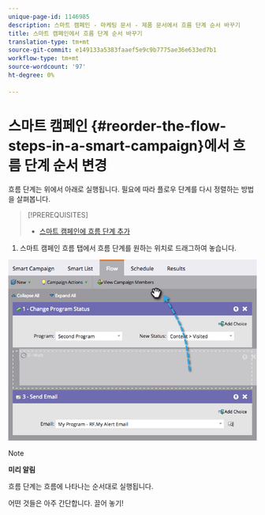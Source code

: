 ```yaml
---
unique-page-id: 1146985
description: 스마트 캠페인 - 마케팅 문서 - 제품 문서에서 흐름 단계 순서 바꾸기
title: 스마트 캠페인에서 흐름 단계 순서 바꾸기
translation-type: tm+mt
source-git-commit: e149133a5383faaef5e9c9b7775ae36e633ed7b1
workflow-type: tm+mt
source-wordcount: '97'
ht-degree: 0%

---
```



# 스마트 캠페인 {#reorder-the-flow-steps-in-a-smart-campaign}에서 흐름 단계 순서 변경

흐름 단계는 위에서 아래로 실행됩니다. 필요에 따라 플로우 단계를 다시 정렬하는 방법을 살펴봅니다.

>[!PREREQUISITES]
>
>* [스마트 캠페인에 흐름 단계 추가](../../../../../product-docs/core-marketo-concepts/smart-campaigns/flow-actions/add-a-flow-step-to-a-smart-campaign.md)

>



1. 스마트 캠페인 흐름 탭에서 흐름 단계를 원하는 위치로 드래그하여 놓습니다.

![](assets/image2014-9-22-13-3a49-3a11.png)

>[!NOTE]
>
>**미리 알림**
>
>흐름 단계는 흐름에 나타나는 순서대로 실행됩니다.

어떤 것들은 아주 간단합니다. 끌어 놓기!